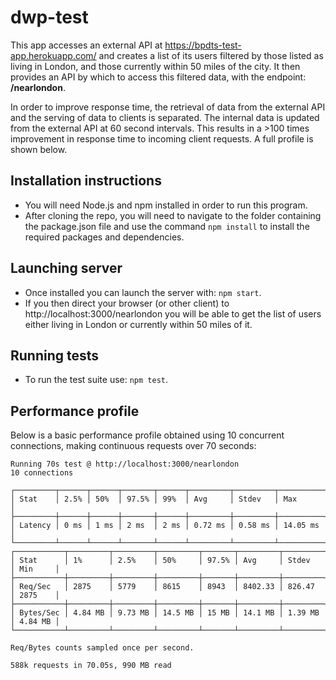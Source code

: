# dwp-test

This app accesses an external API at https://bpdts-test-app.herokuapp.com/ and creates a list of its users filtered by those listed as living in London, and those currently within 50 miles of the city. It then provides an API by which to access this filtered data, with the endpoint: **/nearlondon**.

In order to improve response time, the retrieval of data from the external API and the serving of data to clients is separated. The internal data is updated from the external API at 60 second intervals. This results in a >100 times improvement in response time to incoming client requests. A full profile is shown below.

## Installation instructions
- You will need Node.js and npm installed in order to run this program.
- After cloning the repo, you will need to navigate to the folder containing the package.json file and use the command ```npm install``` to install the required packages and dependencies.

## Launching server
- Once installed you can launch the server with: ```npm start```.
- If you then direct your browser (or other client) to http://localhost:3000/nearlondon you will be able to get the list of users either living in London or currently within 50 miles of it.

## Running tests
- To run the test suite use: ```npm test```.

## Performance profile
Below is a basic performance profile obtained using 10 concurrent connections, making continuous requests over 70 seconds:
```
Running 70s test @ http://localhost:3000/nearlondon
10 connections

┌─────────┬──────┬──────┬───────┬──────┬─────────┬─────────┬──────────┐
│ Stat    │ 2.5% │ 50%  │ 97.5% │ 99%  │ Avg     │ Stdev   │ Max      │
├─────────┼──────┼──────┼───────┼──────┼─────────┼─────────┼──────────┤
│ Latency │ 0 ms │ 1 ms │ 2 ms  │ 2 ms │ 0.72 ms │ 0.58 ms │ 14.05 ms │
└─────────┴──────┴──────┴───────┴──────┴─────────┴─────────┴──────────┘
┌───────────┬─────────┬─────────┬─────────┬───────┬─────────┬─────────┬─────────┐
│ Stat      │ 1%      │ 2.5%    │ 50%     │ 97.5% │ Avg     │ Stdev   │ Min     │
├───────────┼─────────┼─────────┼─────────┼───────┼─────────┼─────────┼─────────┤
│ Req/Sec   │ 2875    │ 5779    │ 8615    │ 8943  │ 8402.33 │ 826.47  │ 2875    │
├───────────┼─────────┼─────────┼─────────┼───────┼─────────┼─────────┼─────────┤
│ Bytes/Sec │ 4.84 MB │ 9.73 MB │ 14.5 MB │ 15 MB │ 14.1 MB │ 1.39 MB │ 4.84 MB │
└───────────┴─────────┴─────────┴─────────┴───────┴─────────┴─────────┴─────────┘

Req/Bytes counts sampled once per second.

588k requests in 70.05s, 990 MB read
```
